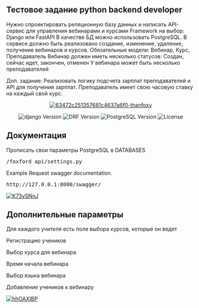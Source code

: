## Тестовое задание python backend developer

Нужно спроектировать реляционную базу данных и написать API-сервис для управления вебинарами и курсами
Framework на выбор: Django или FastAPI
В качестве БД можно использовать PostgreSQL.
В сервисе должно быть реализовано создание, изменение, удаление, получение вебинаров и курсов.
Обязательные модели: Вебинар, Курс, Преподаватель
Вебинар должен иметь несколько статусов: Создан, сейчас идет, закончен, отменен
У вебинара может быть несколько преподавателей
 
Доп. задание:
Реализовать логику подсчета зарплат преподавателей и API для получения зарплат. Преподаватель имеет свою часовую ставку на каждый свой курс.




<p align="center">
     <a href="https://ibb.co/s1c0hzr"><img src="https://i.ibb.co/SmHh2Gp/63472c251357681c4637a6f0-thanfoxy.png" alt="63472c251357681c4637a6f0-thanfoxy" border="0"></a>
</p>


<p align="center">
   <img src="https://img.shields.io/badge/django-4.1.6-blueviolet" alt="django Version" >
   <img src="https://img.shields.io/badge/DRF-3.14.0-blue" alt="DRF Version">
   <img src="https://img.shields.io/badge/PostgreSQL-14-orange" alt="PostgreSQL Version">
   <img src="https://img.shields.io/badge/LICENSE-MIT-brightgreen" alt="License">
</p>

## Документация


Прописать свои параметры PostgreSQL в DATABASES

<pre>
<span class="key">/foxford_api/settings.py</span>
</pre>



Example Request swagger documentation.

<pre>
<span class="key">http://127.0.0.1:8000/swagger/</span>
</pre>

<p align="left">
     <a href="https://ibb.co/DpNVv3T"><img src="https://i.ibb.co/hfk74pw/K73ySNnJ.jpg" alt="K73ySNnJ" border="0"></a>
</p>


## Дополнительные параметры

  Для каждого учителя есть поле выбора курсов, которые он ведет

  Регистрацию учеников
  
  Выбор курса для вебинара
  
  Время начала вебинара
  
  Выбор языка вебинара
  
  Добавление учеников к вебинару


<p align="left">
     <a href="https://ibb.co/mNBwhmv"><img src="https://i.ibb.co/DrbywNG/hhOAXIBP.jpg" alt="hhOAXIBP" border="0"></a>
</p>

